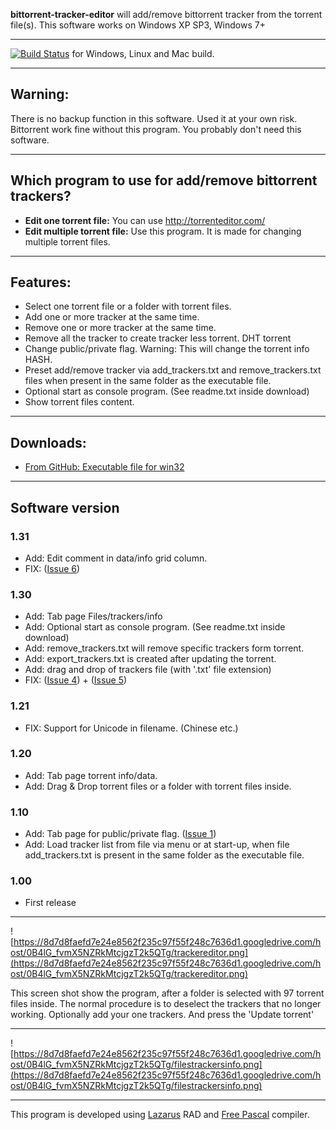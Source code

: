 **bittorrent-tracker-editor** will add/remove bittorrent tracker from the torrent file(s).
This software works on Windows XP SP3, Windows 7+

---

[![Build Status](https://travis-ci.org/GerryFerdinandus/bittorrent-tracker-editor.svg?branch=master)](https://travis-ci.org/GerryFerdinandus/bittorrent-tracker-editor)
for Windows, Linux and Mac build.

---

## Warning: ##
There is no backup function in this software. Used it at your own risk. Bittorrent work fine without this program. You probably don't need this software.

---

## Which program to use for add/remove bittorrent trackers? ##
  * **Edit one torrent file:** You can use http://torrenteditor.com/
  * **Edit multiple torrent file:** Use this program. It is made for changing multiple torrent files.

---

## Features: ##
  * Select one torrent file or a folder with torrent files.
  * Add one or more tracker at the same time.
  * Remove one or more tracker at the same time.
  * Remove all the tracker to create tracker less torrent. DHT torrent
  * Change public/private flag. Warning: This will change the torrent info HASH.
  * Preset add/remove tracker via add\_trackers.txt and remove\_trackers.txt files when present in the same folder as the executable file.
  * Optional start as console program. (See readme.txt inside download)
  * Show torrent files content.

---

## Downloads: ##
  * [From GitHub: Executable file for win32](https://github.com/GerryFerdinandus/bittorrent-tracker-editor/releases)

---

## Software version ##
### 1.31 ###
  * Add: Edit comment in data/info grid column.
  * FIX:  ([Issue 6](https://github.com/GerryFerdinandus/bittorrent-tracker-editor/issues/6))

### 1.30 ###
  * Add: Tab page Files/trackers/info
  * Add: Optional start as console program. (See readme.txt inside download)
  * Add: remove\_trackers.txt will remove specific trackers form torrent.
  * Add: export\_trackers.txt is created after updating the torrent.
  * Add: drag and drop of trackers file (with '.txt' file extension)
  * FIX:  ([Issue 4](https://github.com/GerryFerdinandus/bittorrent-tracker-editor/issues/4)) + ([Issue 5](https://github.com/GerryFerdinandus/bittorrent-tracker-editor/issues/5))

### 1.21 ###
  * FIX: Support for Unicode in filename. (Chinese etc.)

### 1.20 ###
  * Add: Tab page torrent info/data.
  * Add: Drag & Drop torrent files or a folder with torrent files inside.

### 1.10 ###
  * Add: Tab page for public/private flag. ([Issue 1](https://github.com/GerryFerdinandus/bittorrent-tracker-editor/issues/1))
  * Add: Load tracker list from file via menu or at start-up, when file add\_trackers.txt is present in the same folder as the executable file.

### 1.00 ###
  * First release

---

![https://8d7d8faefd7e24e8562f235c97f55f248c7636d1.googledrive.com/host/0B4lG_fvmX5NZRkMtcjgzT2k5QTg/trackereditor.png](https://8d7d8faefd7e24e8562f235c97f55f248c7636d1.googledrive.com/host/0B4lG_fvmX5NZRkMtcjgzT2k5QTg/trackereditor.png)

This screen shot show the program, after a folder is selected with 97 torrent files inside. The normal procedure is to deselect the trackers that no longer working. Optionally add your one trackers. And press the 'Update torrent'

---

![https://8d7d8faefd7e24e8562f235c97f55f248c7636d1.googledrive.com/host/0B4lG_fvmX5NZRkMtcjgzT2k5QTg/filestrackersinfo.png](https://8d7d8faefd7e24e8562f235c97f55f248c7636d1.googledrive.com/host/0B4lG_fvmX5NZRkMtcjgzT2k5QTg/filestrackersinfo.png)

---

This program is developed using [Lazarus](http://lazarus.freepascal.org/) RAD and [Free Pascal](http://www.freepascal.org/) compiler.
